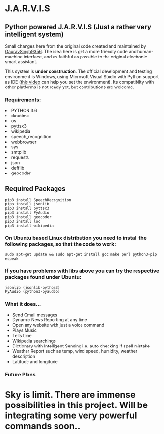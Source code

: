 # J.A.R.V.I.S
## Python powered J.A.R.V.I.S (Just a rather very intelligent system)

Small changes here from the original code created and maintained by [GauravSingh9356](https://github.com/GauravSingh9356/J.A.R.V.I.S). The idea here is get a more friendly code and human-machine interface, and as faithful as possible to the original electronic smart assistant.

This system is **under construction**. The official development and testing environment is Windows, using Microsoft Visual Studio with Python support as IDE ([this video](https://www.youtube.com/watch?v=9D8TXQkO948) can help you set the environment). Its compatibilty with other platforms is not ready yet, but contributions are welcome.

### Requirements:
<li>PYTHON 3.6</li>
<li>datetime</li>
<li>os</li>
<li>pyttsx3</li>
<li>wikipedia</li>
<li>speech_recognition </li>
<li>webbrowser</li>
<li>sys</li>
<li>smtplib</li>
<li>requests</li>
<li>json</li>
<li>defflib</li>
<li>geocoder</li>
<h2>Required Packages</h2>

```
pip3 install SpeechRecognition
pip3 install jsonlib
pip3 install pyttsx3
pip3 install PyAudio
pip3 install geocoder
pip3 install loc
pip3 install wikipedia

```


### On Ubuntu based Linux distribution you need to install the following packages, so that the code to work:
```
sudo apt-get update && sudo apt-get install gcc make perl python3-pip espeak

```

### If you have problems with libs above you can try the respective packages found under Ubuntu:
```
jsonlib (jsonlib-python3)
PyAudio (python3-pyaudio)
```


### What it does...
<ul>
<li>Send Gmail messages</li>
<li>Dynamic News Reporting at any time</li>
<li>Open any website with just a voice command</li>
<li>Plays Music</li>
<li>Tells time</li>
<li>Wikipedia searchings</li>
<li>Dictionary with Intelligent Sensing i.e. auto checking if spell mistake</li>
<li>Weather Report such as temp, wind speed, humidity, weather description</li>
<li>Latitude and longitude</li>
</ul>

### Future Plans

  <h1>Sky is limit. There are immense possibilities in this project. Will be integrating some very powerful commands soon..</h1>
  
